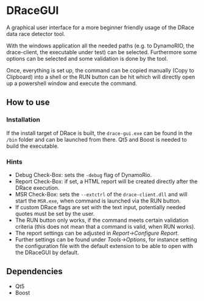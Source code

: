 # DRaceGUI

A graphical user interface for a more beginner friendly usage of the DRace data race detector tool.

With the windows application all the needed paths (e.g. to DynamoRIO, the drace-client, the executable under test) can be selected. Furthermore some options can be selected and some validation is done by the tool.

Once, everything is set up, the command can be copied manually (Copy to Clipboard) into a shell or the RUN button can be hit which will directly open up a powershell window and execute the command.


## How to use

### Installation
If the install target of DRace is built, the ```drace-gui.exe``` can be found in the ```/bin``` folder and can be launched from there. Qt5 and Boost is needed to build the executable.


### Hints
- Debug Check-Box: sets the ```-debug``` flag of DynamoRio.
- Report Check-Box: if set, a HTML report will be created directly after the DRace execution.
- MSR Check-Box: sets the ```--extctrl``` of the ```drace-client.dll``` and will start the ```MSR.exe```, when command is launched via the RUN button.
- If custom DRace flags are set with the text input, potentially needed quotes must be set by the user.
- The RUN button only works, if the command meets certain validation criteria (this does not mean that a command is valid, when RUN works).
- The report settings can be adjusted in *Report->Configure Report*.
- Further settings can be found under *Tools->Options*, for instance setting the configuration file with the default extension to be able to open with the DRaceGUI by default.




## Dependencies
- Qt5
- Boost
